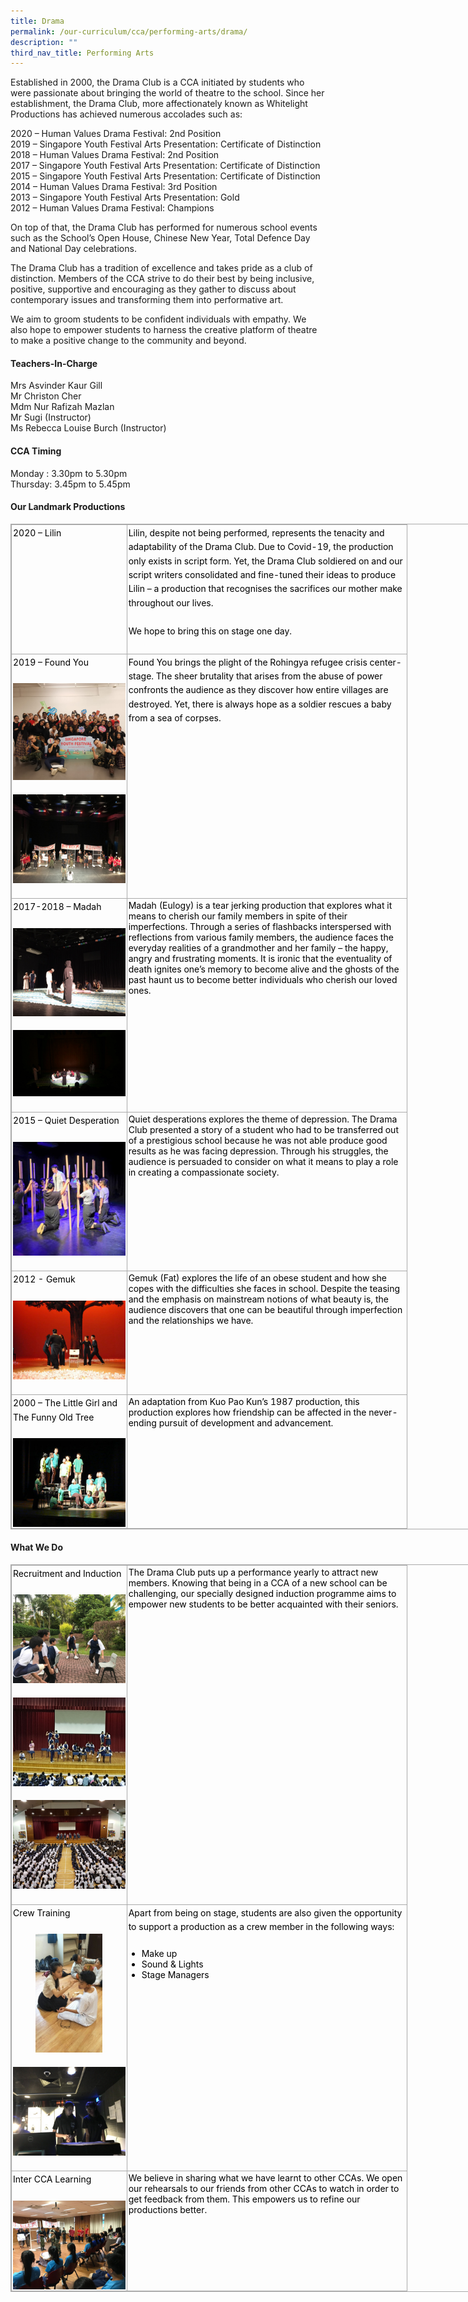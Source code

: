```yaml
---
title: Drama
permalink: /our-curriculum/cca/performing-arts/drama/
description: ""
third_nav_title: Performing Arts
---
```

Established in 2000, the Drama Club is a CCA initiated by students who were passionate about bringing the world of theatre to the school. Since her establishment, the Drama Club, more affectionately known as Whitelight Productions has achieved numerous accolades such as:

  

2020 – Human Values Drama Festival: 2nd&nbsp;Position <br>
2019 – Singapore Youth Festival Arts Presentation: Certificate of Distinction <br>
2018 – Human Values Drama Festival: 2nd&nbsp;Position <br>
2017 – Singapore Youth Festival Arts Presentation: Certificate of Distinction <br>
2015 – Singapore Youth Festival Arts Presentation: Certificate of Distinction <br>
2014 – Human Values Drama Festival: 3rd&nbsp;Position <br>
2013 – Singapore Youth Festival Arts Presentation: Gold <br>
2012 – Human Values Drama Festival: Champions

  

On top of that, the Drama Club has performed for numerous school events such as the School’s Open House, Chinese New Year, Total Defence Day and National Day celebrations.

  

The Drama Club has a tradition of excellence and takes pride as a club of distinction. Members of the CCA strive to do their best by being inclusive, positive, supportive and encouraging as they gather to discuss about contemporary issues and transforming them into performative art.

  

We aim to groom students to be confident individuals with empathy. We also hope to empower students to harness the creative platform of theatre to make a positive change to the community and beyond.

#### Teachers-In-Charge

Mrs Asvinder Kaur Gill  
Mr Christon Cher  
Mdm Nur Rafizah Mazlan  
Mr Sugi (Instructor)  
Ms Rebecca Louise Burch (Instructor)  

#### CCA Timing

Monday : 3.30pm to 5.30pm  
Thursday: 3.45pm to 5.45pm  

#### Our Landmark Productions

<table style="margin: 0px; outline: 0px; padding: 0px; border-collapse: collapse; border: 1px solid rgb(170, 170, 170); width: 856px;" class="iveo_table ives_tab_simple3" cellpadding="0" cellspacing="0" border="0"><tbody style="margin: 0px; outline: 0px; padding: 0px;"><tr style="margin: 0px; outline: 0px; padding: 0px;"><td style="margin: 0px; outline: 0px; padding: 2px; text-align: center; border: 1px solid rgb(170, 170, 170); width: 134.75pt;" valign="top"><div style="margin: 0px; outline: 0px; padding: 0px; line-height: 22.4px; text-align: left;"><span style="margin: 0px; outline: 0px; padding: 0px; background-color: initial;"><font style="margin: 0px; outline: 0px; padding: 0px;" color="#000000">2020 – Lilin</font></span></div><div style="margin: 0px; outline: 0px; padding: 0px; line-height: 22.4px; text-align: left;"><br style="margin: 0px; outline: 0px; padding: 0px;"></div></td><td style="margin: 0px; outline: 0px; padding: 2px; text-align: center; border: 1px solid rgb(170, 170, 170); width: 332.75pt;" valign="top"><div style="margin: 0px; outline: 0px; padding: 0px; line-height: 22.4px; text-align: left;"><span style="margin: 0px; outline: 0px; padding: 0px; background-color: initial;"><font style="margin: 0px; outline: 0px; padding: 0px;" color="#000000">Lilin, despite not being performed, represents the tenacity and adaptability of the Drama Club. Due to Covid-19, the production only exists in script form. Yet, the Drama Club soldiered on and our script writers consolidated and fine-tuned their ideas to produce Lilin – a production that recognises the sacrifices our mother make throughout our lives.</font></span></div><div style="margin: 0px; outline: 0px; padding: 0px; line-height: 22.4px; text-align: left;"><br style="margin: 0px; outline: 0px; padding: 0px;"></div><div style="margin: 0px; outline: 0px; padding: 0px; line-height: 22.4px; text-align: left;"><span style="margin: 0px; outline: 0px; padding: 0px; background-color: initial;"><font style="margin: 0px; outline: 0px; padding: 0px;" color="#000000">We hope to bring this on stage one day.</font></span></div><div style="margin: 0px; outline: 0px; padding: 0px; line-height: 22.4px; text-align: left;"><br style="margin: 0px; outline: 0px; padding: 0px;"></div></td></tr><tr style="margin: 0px; outline: 0px; padding: 0px;"><td style="margin: 0px; outline: 0px; padding: 2px; text-align: center; border: 1px solid rgb(170, 170, 170); width: 134.75pt;" valign="top"><div style="margin: 0px; outline: 0px; padding: 0px; line-height: 22.4px; text-align: left;"><span style="margin: 0px; outline: 0px; padding: 0px; background-color: initial;"><font style="margin: 0px; outline: 0px; padding: 0px;" color="#000000">2019 – Found You</font></span></div><div style="margin: 0px; outline: 0px; padding: 0px; line-height: 22.4px; text-align: left;"><span style="margin: 0px; outline: 0px; padding: 0px; background-color: initial;"><br style="margin: 0px; outline: 0px; padding: 0px;"></span></div><div style="margin: 0px; outline: 0px; padding: 0px; line-height: 22.4px; text-align: left;"><img style="margin: auto; outline: none; padding: 0px; border: none; clear: both; display: block; width: 190px; height: 155px;" class="ive_eobj_center" alt="Image 7 Found You - Our Award Winning Performance in 2019.jpg" width="100%" src="/images/Image%207%20Found%20You%20-%20Our%20Award%20Winning%20Performance%20in%202019.jpeg"></div><div style="margin: 0px; outline: 0px; padding: 0px; line-height: 22.4px; text-align: left;"><br style="margin: 0px; outline: 0px; padding: 0px;"></div><div style="margin: 0px; outline: 0px; padding: 0px; line-height: 22.4px; text-align: left;"><img style="margin: auto; outline: none; padding: 0px; border: none; clear: both; display: block; width: 190px; height: 142px;" class="ive_eobj_center" alt="Image 11 Found You - Our Award Winning Performance in 2019.jpg" width="100%" src="/images/Image%2011%20Found%20You%20-%20Our%20Award%20Winning%20Performance%20in%202019.jpeg"><span style="margin: 0px; outline: 0px; padding: 0px; background-color: initial;"><br style="margin: 0px; outline: 0px; padding: 0px;"></span></div></td><td style="margin: 0px; outline: 0px; padding: 2px; text-align: center; border: 1px solid rgb(170, 170, 170); width: 332.75pt;" valign="top"><div style="margin: 0px; outline: 0px; padding: 0px; line-height: 22.4px; text-align: left;"><span style="margin: 0px; outline: 0px; padding: 0px; background-color: initial;"><font style="margin: 0px; outline: 0px; padding: 0px;" color="#000000">Found You brings the plight of the Rohingya refugee crisis center-stage. The sheer brutality that arises from the abuse of power confronts the audience as they discover how entire villages are destroyed. Yet, there is always hope as a soldier rescues a baby from a sea of corpses.</font></span></div></td></tr><tr style="margin: 0px; outline: 0px; padding: 0px;"><td style="margin: 0px; outline: 0px; padding: 2px; text-align: center; border: 1px solid rgb(170, 170, 170); width: 134.75pt;" valign="top"><div style="margin: 0px; outline: 0px; padding: 0px; line-height: 22.4px; text-align: left;"><span style="margin: 0px; outline: 0px; padding: 0px; background-color: initial;"><font style="margin: 0px; outline: 0px; padding: 0px;" color="#000000">2017-2018 – Madah</font></span></div><div style="margin: 0px; outline: 0px; padding: 0px; line-height: 22.4px; text-align: left;"><span style="margin: 0px; outline: 0px; padding: 0px; background-color: initial;"><br style="margin: 0px; outline: 0px; padding: 0px;"></span></div><div style="margin: 0px; outline: 0px; padding: 0px; line-height: 22.4px; text-align: left;"><img style="margin: auto; outline: none; padding: 0px; border: none; clear: both; display: block; width: 190px; height: 141px;" class="ive_eobj_center" alt="Image 2 Madah (Eulogy) - Our Award Winning Peformance in 2017 _ 2018.jpg" width="100%" src="/images/Image%202%20Madah%20(Eulogy)%20-%20Our%20Award%20Winning%20Peformance%20in%202017%20_%202018.jpeg"></div><div style="margin: 0px; outline: 0px; padding: 0px; line-height: 22.4px; text-align: left;"><br style="margin: 0px; outline: 0px; padding: 0px;"><img style="margin: auto; outline: none; padding: 0px; border: none; clear: both; display: block; width: 190px; height: 106px;" class="ive_eobj_center" alt="Image 6 Madah (Eulogy) - Our Award Winning Peformance in 2017 _ 2018.jpg" width="100%" src="/images/Image%206%20Madah%20(Eulogy)%20-%20Our%20Award%20Winning%20Peformance%20in%202017%20_%202018.jpeg"></div><div style="margin: 0px; outline: 0px; padding: 0px; line-height: 22.4px; text-align: left;"><br style="margin: 0px; outline: 0px; padding: 0px;"></div></td><td style="margin: 0px; outline: 0px; padding: 2px; text-align: left; border: 1px solid rgb(170, 170, 170); width: 332.75pt;" valign="top"><font style="margin: 0px; outline: 0px; padding: 0px;" color="#000000">Madah (Eulogy) is a tear jerking production that explores what it means to cherish our family members in spite of their imperfections. Through a series of flashbacks interspersed with reflections from various family members, the audience faces the everyday realities of a grandmother and her family – the happy, angry and frustrating moments. It is ironic that the eventuality of death ignites one’s memory to become alive and the ghosts of the past haunt us to become better individuals who cherish our loved ones.</font><br style="margin: 0px; outline: 0px; padding: 0px;"></td></tr><tr style="margin: 0px; outline: 0px; padding: 0px;"><td style="margin: 0px; outline: 0px; padding: 2px; text-align: center; border: 1px solid rgb(170, 170, 170); width: 134.75pt;" valign="top"><div style="margin: 0px; outline: 0px; padding: 0px; line-height: 22.4px; text-align: left;"><span style="margin: 0px; outline: 0px; padding: 0px; background-color: initial;"><font style="margin: 0px; outline: 0px; padding: 0px;" color="#000000">2015 – Quiet Desperation</font></span></div><div style="margin: 0px; outline: 0px; padding: 0px; line-height: 22.4px; text-align: left;"><span style="margin: 0px; outline: 0px; padding: 0px; background-color: initial;"><br style="margin: 0px; outline: 0px; padding: 0px;"></span></div><div style="margin: 0px; outline: 0px; padding: 0px; line-height: 22.4px; text-align: left;"><img style="margin: auto; outline: none; padding: 0px; border: none; clear: both; display: block; width: 190px; height: 182px;" class="ive_eobj_center" alt="Image 10 Quiet Desperation - Our Award Winning Performance in 2015.jpeg" width="100%" src="/images/Image%2010%20Quiet%20Desperation%20-%20Our%20Award%20Winning%20Performance%20in%202015.jpeg"><span style="margin: 0px; outline: 0px; padding: 0px; background-color: initial;"><br style="margin: 0px; outline: 0px; padding: 0px;"></span></div></td><td style="margin: 0px; outline: 0px; padding: 2px; text-align: left; border: 1px solid rgb(170, 170, 170); width: 332.75pt;" valign="top"><font style="margin: 0px; outline: 0px; padding: 0px;" color="#000000">Quiet desperations explores the theme of depression. The Drama Club presented a story of a student who had to be transferred out of a prestigious school because he was not able produce good results as he was facing depression. Through his struggles, the audience is persuaded to consider on what it means to play a role in creating a compassionate society.</font><br style="margin: 0px; outline: 0px; padding: 0px;"></td></tr><tr style="margin: 0px; outline: 0px; padding: 0px;"><td style="margin: 0px; outline: 0px; padding: 2px; text-align: center; border: 1px solid rgb(170, 170, 170); width: 134.75pt;" valign="top"><div style="margin: 0px; outline: 0px; padding: 0px; line-height: 22.4px; text-align: left;"><span style="margin: 0px; outline: 0px; padding: 0px; background-color: initial;"><font style="margin: 0px; outline: 0px; padding: 0px;" color="#000000">2012 - Gemuk</font></span></div><div style="margin: 0px; outline: 0px; padding: 0px; line-height: 22.4px; text-align: left;"><span style="margin: 0px; outline: 0px; padding: 0px; background-color: initial;"><br style="margin: 0px; outline: 0px; padding: 0px;"></span></div><div style="margin: 0px; outline: 0px; padding: 0px; line-height: 22.4px; text-align: left;"><img style="margin: auto; outline: none; padding: 0px; border: none; clear: both; display: block; width: 190px; height: 126px;" class="ive_eobj_center" alt="Image 9 Gemuk (Fat) - Our Award Winning Performance in 2012.jpg" width="100%" src="/images/Image%209%20Gemuk%20(Fat)%20-%20Our%20Award%20Winning%20Performance%20in%202012.jpeg"><span style="margin: 0px; outline: 0px; padding: 0px; background-color: initial;"><br style="margin: 0px; outline: 0px; padding: 0px;"></span></div></td><td style="margin: 0px; outline: 0px; padding: 2px; text-align: left; border: 1px solid rgb(170, 170, 170); width: 332.75pt;" valign="top"><font style="margin: 0px; outline: 0px; padding: 0px;" color="#000000">Gemuk (Fat) explores the life of an obese student and how she copes with the difficulties she faces in school. Despite the teasing and the emphasis on mainstream notions of what beauty is, the audience discovers that one can be beautiful through imperfection and the relationships we have.</font><br style="margin: 0px; outline: 0px; padding: 0px;"></td></tr><tr style="margin: 0px; outline: 0px; padding: 0px;"><td style="margin: 0px; outline: 0px; padding: 2px; text-align: center; border: 1px solid rgb(170, 170, 170); width: 134.75pt;" valign="top"><div style="margin: 0px; outline: 0px; padding: 0px; line-height: 22.4px; text-align: left;"><span style="margin: 0px; outline: 0px; padding: 0px; background-color: initial;"><font style="margin: 0px; outline: 0px; padding: 0px;" color="#000000">2000 – The Little Girl and The Funny Old Tree</font></span></div><div style="margin: 0px; outline: 0px; padding: 0px; line-height: 22.4px; text-align: left;"><span style="margin: 0px; outline: 0px; padding: 0px; background-color: initial;"><br style="margin: 0px; outline: 0px; padding: 0px;"></span></div><div style="margin: 0px; outline: 0px; padding: 0px; line-height: 22.4px; text-align: left;"><img style="margin: auto; outline: none; padding: 0px; border: none; clear: both; display: block; width: 190px; height: 142px;" class="ive_eobj_center" alt="Image 8  Our Very First Production - The Little Girl and the Funny Old Tree.jpg" width="100%" src="/images/Image%208%20%20Our%20Very%20First%20Production%20-%20The%20Little%20Girl%20and%20the%20Funny%20Old%20Tree.jpeg"></div></td><td style="margin: 0px; outline: 0px; padding: 2px; text-align: left; border: 1px solid rgb(170, 170, 170); width: 332.75pt;" valign="top"><font style="margin: 0px; outline: 0px; padding: 0px;" color="#000000">An adaptation from Kuo Pao Kun’s 1987 production, this production explores how friendship can be affected in the never-ending pursuit of development and advancement.</font><br style="margin: 0px; outline: 0px; padding: 0px;"></td></tr></tbody></table>

  

#### What We Do

<table style="margin: 0px; outline: 0px; padding: 0px; border-collapse: collapse; border: 1px solid rgb(170, 170, 170); width: 856px;" class="iveo_table ives_tab_simple3" cellpadding="0" cellspacing="0" border="0"><tbody style="margin: 0px; outline: 0px; padding: 0px;"><tr style="margin: 0px; outline: 0px; padding: 0px;"><td style="margin: 0px; outline: 0px; padding: 2px; text-align: center; border: 1px solid rgb(170, 170, 170); width: 134.75pt;" valign="top"><div style="margin: 0px; outline: 0px; padding: 0px; line-height: 22.4px; text-align: left;"><span style="margin: 0px; outline: 0px; padding: 0px; background-color: initial;"><font style="margin: 0px; outline: 0px; padding: 0px;" color="#000000">Recruitment and Induction</font></span></div><div style="margin: 0px; outline: 0px; padding: 0px; line-height: 22.4px; text-align: left;"><br style="margin: 0px; outline: 0px; padding: 0px;"></div><div style="margin: 0px; outline: 0px; padding: 0px; line-height: 22.4px; text-align: left;"><img style="margin: auto; outline: none; padding: 0px; border: none; clear: both; display: block; width: 190px; height: 142px;" class="ive_eobj_center" alt="Image 1 Secondary 1 Orientation.jpg" width="100%" src="/images/Image%201%20Secondary%201%20Orientation.jpeg"></div><div style="margin: 0px; outline: 0px; padding: 0px; line-height: 22.4px; text-align: left;"><br style="margin: 0px; outline: 0px; padding: 0px;"></div><div style="margin: 0px; outline: 0px; padding: 0px; line-height: 22.4px; text-align: left;"><img style="margin: auto; outline: none; padding: 0px; border: none; clear: both; display: block; width: 190px; height: 142px;" class="ive_eobj_center" alt="Image 4 Presenting Life in School to Secondary 1 Students.jpg" width="100%" src="/images/Image%204%20Presenting%20Life%20in%20School%20to%20Secondary%201%20Students.jpeg"><br style="margin: 0px; outline: 0px; padding: 0px;"></div><div style="margin: 0px; outline: 0px; padding: 0px; line-height: 22.4px; text-align: left;"><img style="margin: auto; outline: none; padding: 0px; border: none; clear: both; display: block; width: 190px; height: 142px;" class="ive_eobj_center" alt="Image 5 Presenting Life in School to Secondary 1 Students.jpg" width="100%" src="/images/Image%205%20Presenting%20Life%20in%20School%20to%20Secondary%201%20Students.jpeg"><br style="margin: 0px; outline: 0px; padding: 0px;"></div></td><td style="margin: 0px; outline: 0px; padding: 2px; text-align: left; border: 1px solid rgb(170, 170, 170); width: 332.75pt;" valign="top"><font style="margin: 0px; outline: 0px; padding: 0px;" color="#000000">The Drama Club puts up a performance yearly to attract new members. Knowing that being in a CCA of a new school can be challenging, our specially designed induction programme aims to empower new students to be better acquainted with their seniors.</font><br style="margin: 0px; outline: 0px; padding: 0px;"></td></tr><tr style="margin: 0px; outline: 0px; padding: 0px;"><td style="margin: 0px; outline: 0px; padding: 2px; text-align: center; border: 1px solid rgb(170, 170, 170); width: 134.75pt;" valign="top"><div style="margin: 0px; outline: 0px; padding: 0px; line-height: 22.4px; text-align: left;"><span style="margin: 0px; outline: 0px; padding: 0px; background-color: initial;"><font style="margin: 0px; outline: 0px; padding: 0px;" color="#000000">Crew Training</font></span></div><div style="margin: 0px; outline: 0px; padding: 0px; line-height: 22.4px; text-align: left;"><br style="margin: 0px; outline: 0px; padding: 0px;"></div><div style="margin: 0px; outline: 0px; padding: 0px; line-height: 22.4px; text-align: left;"><img style="margin: auto; outline: none; padding: 0px; border: none; clear: both; display: block; width: 107px; height: 190px;" class="ive_eobj_center" alt="Image 3 Preparation for Performance - Everyone Helps!.jpg" src="/images/Image%203%20Preparation%20for%20Performance%20-%20Everyone%20Helps!.jpeg"></div><div style="margin: 0px; outline: 0px; padding: 0px; line-height: 22.4px; text-align: left;"><br style="margin: 0px; outline: 0px; padding: 0px;"></div><div style="margin: 0px; outline: 0px; padding: 0px; line-height: 22.4px; text-align: left;"><img style="margin: auto; outline: none; padding: 0px; border: none; clear: both; display: block; width: 190px; height: 142px;" class="ive_eobj_center" alt="Image 12 Sound Crew.jpg" width="100%" src="/images/Image%2012%20Sound%20Crew.jpeg"><br style="margin: 0px; outline: 0px; padding: 0px;"></div></td><td style="margin: 0px; outline: 0px; padding: 2px; text-align: center; border: 1px solid rgb(170, 170, 170); width: 332.75pt;" valign="top"><div style="margin: 0px; outline: 0px; padding: 0px; line-height: 22.4px; text-align: left;"><span style="margin: 0px; outline: 0px; padding: 0px; background-color: initial;"><font style="margin: 0px; outline: 0px; padding: 0px;" color="#000000">Apart from being on stage, students are also given the opportunity to support a production as a crew member in the following ways:</font></span></div><div style="margin: 0px; outline: 0px; padding: 0px; line-height: 22.4px; text-align: left;"><br style="margin: 0px; outline: 0px; padding: 0px;"></div><ul style="margin: 0px 0px 0.5em 1.5em; outline: 0px; padding: 0px; color: black;"><li style="margin: 0px; outline: 0px; padding: 0px; text-align: left;"><font style="margin: 0px; outline: 0px; padding: 0px;" color="#000000">Make up</font></li><li style="margin: 0px; outline: 0px; padding: 0px; text-align: left;"><font style="margin: 0px; outline: 0px; padding: 0px;" color="#000000">Sound &amp; Lights</font></li><li style="margin: 0px; outline: 0px; padding: 0px; text-align: left;"><font style="margin: 0px; outline: 0px; padding: 0px;" color="#000000">Stage Managers</font></li></ul></td></tr><tr style="margin: 0px; outline: 0px; padding: 0px;"><td style="margin: 0px; outline: 0px; padding: 2px; text-align: center; border: 1px solid rgb(170, 170, 170); width: 134.75pt;" valign="top"><div style="margin: 0px; outline: 0px; padding: 0px; line-height: 22.4px; text-align: left;"><span style="margin: 0px; outline: 0px; padding: 0px; background-color: initial;"><font style="margin: 0px; outline: 0px; padding: 0px;" color="#000000">Inter CCA Learning</font></span></div><div style="margin: 0px; outline: 0px; padding: 0px; line-height: 22.4px; text-align: left;"><br style="margin: 0px; outline: 0px; padding: 0px;"></div><div style="margin: 0px; outline: 0px; padding: 0px; line-height: 22.4px; text-align: left;"><img style="margin: auto; outline: none; padding: 0px; border: none; clear: both; display: block; width: 190px; height: 142px;" class="ive_eobj_center" alt="Image 13 Inter CCA training.jpg" width="100%" src="/images/Image%2013%20Inter%20CCA%20training.jpeg"></div></td><td style="margin: 0px; outline: 0px; padding: 2px; text-align: left; border: 1px solid rgb(170, 170, 170); width: 332.75pt;" valign="top"><font style="margin: 0px; outline: 0px; padding: 0px;" color="#000000">We believe in sharing what we have learnt to other CCAs. We open our rehearsals to our friends from other CCAs to watch in order to get feedback from them. This empowers us to refine our productions better.</font></td></tr></tbody></table>